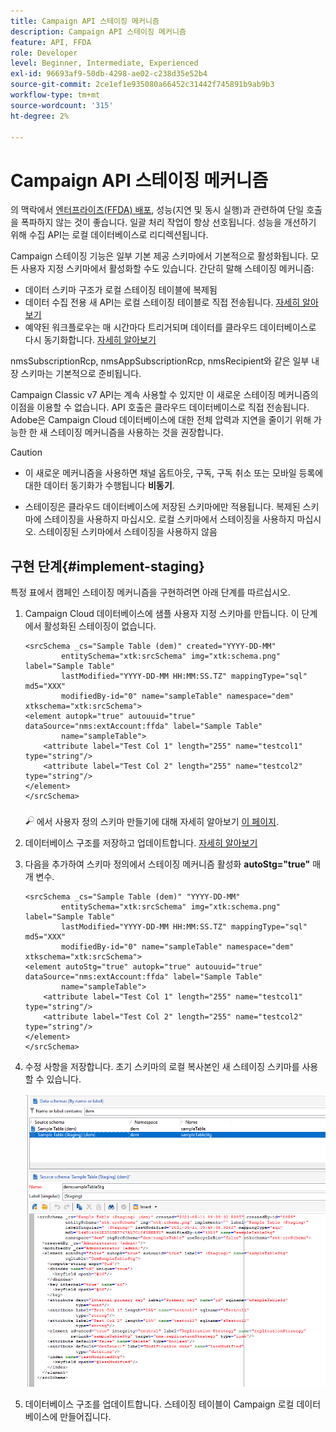 ```yaml
---
title: Campaign API 스테이징 메커니즘
description: Campaign API 스테이징 메커니즘
feature: API, FFDA
role: Developer
level: Beginner, Intermediate, Experienced
exl-id: 96693af9-50db-4298-ae02-c238d35e52b4
source-git-commit: 2ce1ef1e935080a66452c31442f745891b9ab9b3
workflow-type: tm+mt
source-wordcount: '315'
ht-degree: 2%

---
```


# Campaign API 스테이징 메커니즘

의 맥락에서 [엔터프라이즈(FFDA) 배포](enterprise-deployment.md), 성능(지연 및 동시 실행)과 관련하여 단일 호출을 폭파하지 않는 것이 좋습니다. 일괄 처리 작업이 항상 선호됩니다. 성능을 개선하기 위해 수집 API는 로컬 데이터베이스로 리디렉션됩니다.

Campaign 스테이징 기능은 일부 기본 제공 스키마에서 기본적으로 활성화됩니다. 모든 사용자 지정 스키마에서 활성화할 수도 있습니다. 간단히 말해 스테이징 메커니즘:

* 데이터 스키마 구조가 로컬 스테이징 테이블에 복제됨
* 데이터 수집 전용 새 API는 로컬 스테이징 테이블로 직접 전송됩니다. [자세히 알아보기](new-apis.md)
* 예약된 워크플로우는 매 시간마다 트리거되며 데이터를 클라우드 데이터베이스로 다시 동기화합니다. [자세히 알아보기](replication.md)

nmsSubscriptionRcp, nmsAppSubscriptionRcp, nmsRecipient와 같은 일부 내장 스키마는 기본적으로 준비됩니다.

Campaign Classic v7 API는 계속 사용할 수 있지만 이 새로운 스테이징 메커니즘의 이점을 이용할 수 없습니다. API 호출은 클라우드 데이터베이스로 직접 전송됩니다. Adobe은 Campaign Cloud 데이터베이스에 대한 전체 압력과 지연을 줄이기 위해 가능한 한 새 스테이징 메커니즘을 사용하는 것을 권장합니다.

>[!CAUTION]
>
>* 이 새로운 메커니즘을 사용하면 채널 옵트아웃, 구독, 구독 취소 또는 모바일 등록에 대한 데이터 동기화가 수행됩니다 **비동기**.
>
>* 스테이징은 클라우드 데이터베이스에 저장된 스키마에만 적용됩니다. 복제된 스키마에 스테이징을 사용하지 마십시오. 로컬 스키마에서 스테이징을 사용하지 마십시오. 스테이징된 스키마에서 스테이징을 사용하지 않음
>


## 구현 단계{#implement-staging}

특정 표에서 캠페인 스테이징 메커니즘을 구현하려면 아래 단계를 따르십시오.

1. Campaign Cloud 데이터베이스에 샘플 사용자 지정 스키마를 만듭니다. 이 단계에서 활성화된 스테이징이 없습니다.

   ```
   <srcSchema _cs="Sample Table (dem)" created="YYYY-DD-MM"
           entitySchema="xtk:srcSchema" img="xtk:schema.png" label="Sample Table"
           lastModified="YYYY-DD-MM HH:MM:SS.TZ" mappingType="sql" md5="XXX"
           modifiedBy-id="0" name="sampleTable" namespace="dem" xtkschema="xtk:srcSchema">
   <element autopk="true" autouuid="true" dataSource="nms:extAccount:ffda" label="Sample Table"
           name="sampleTable">
       <attribute label="Test Col 1" length="255" name="testcol1" type="string"/>
       <attribute label="Test Col 2" length="255" name="testcol2" type="string"/>
   </element>
   </srcSchema>
   ```

   ![](../assets/do-not-localize/glass.png) 에서 사용자 정의 스키마 만들기에 대해 자세히 알아보기 [이 페이지](../dev/create-schema.md).

1. 데이터베이스 구조를 저장하고 업데이트합니다.  [자세히 알아보기](../dev/update-database-structure.md)

1. 다음을 추가하여 스키마 정의에서 스테이징 메커니즘 활성화 **autoStg=&quot;true&quot;** 매개 변수.

   ```
   <srcSchema _cs="Sample Table (dem)" "YYYY-DD-MM"
           entitySchema="xtk:srcSchema" img="xtk:schema.png" label="Sample Table"
           lastModified="YYYY-DD-MM HH:MM:SS.TZ" mappingType="sql" md5="XXX"
           modifiedBy-id="0" name="sampleTable" namespace="dem" xtkschema="xtk:srcSchema">
   <element autoStg="true" autopk="true" autouuid="true" dataSource="nms:extAccount:ffda" label="Sample Table"
           name="sampleTable">
       <attribute label="Test Col 1" length="255" name="testcol1" type="string"/>
       <attribute label="Test Col 2" length="255" name="testcol2" type="string"/>
   </element>
   </srcSchema>
   ```

1. 수정 사항을 저장합니다. 초기 스키마의 로컬 복사본인 새 스테이징 스키마를 사용할 수 있습니다.

   ![](assets/staging-mechanism.png)

1. 데이터베이스 구조를 업데이트합니다. 스테이징 테이블이 Campaign 로컬 데이터베이스에 만들어집니다.
